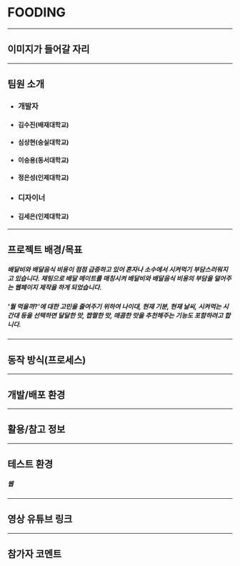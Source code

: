 # FOODING

---

## 이미지가 들어갈 자리

---

## 팀원 소개

- ### 개발자
- #### 김수진(배재대학교)
- #### 심상현(숭실대학교)
- #### 이승용(동서대학교)
- #### 정은성(인제대학교)
- ### 디자이너
- #### 김세은(인제대학교)

---

## 프로젝트 배경/목표

##### 배달비와 배달음식 비용이 점점 급증하고 있어 혼자나 소수에서 시켜먹기 부담스러워지고 있습니다. 채팅으로 배달 메이트를 매칭시켜 배달비와 배달음식 비용의 부담을 덜어주는 웹페이지 제작을 하게 되었습니다.
##### '뭘 먹을까?'에 대한 고민을 줄여주기 위하여 나이대, 현재 기분, 현재 날씨, 시켜먹는 시간대 등을 선택하면 달달한 맛, 짭짤한 맛, 매콤한 맛을 추천해주는 기능도 포함하려고 합니다.

--- 

## 동작 방식(프로세스)

---

## 개발/배포 환경

---

## 활용/참고 정보

---

## 테스트 환경

##### 웹

---

## 영상 유튜브 링크

---

## 참가자 코멘트

<!--
## 머리말 (Header)

- # H1 입니다.

- ## H2 입니다.

- ### H3 입니다.

- #### H4 입니다.

- ##### H5 입니다.

- ###### H6 입니다.

## 수평선 (Horizon)

---

## 개행(New line)

강제개행 문법입니다.
문장끝의 공백을 통해 개행이 적용됩니다.

단락바꿈 문법입니다.

Enter키를 통해 개행이 적용됩니다.

## 인용구 (BlockQuote)

> 인용구입니다.

> > 인용구안에 인용구를 사용할 수 있습니다.

## 목록 (List)

- 순서가 없는 리스트입니다.

  - 리스트1
  - 리스트2
  - 리스트3

- 순서가 있는 리스트입니다.

  1. 리스트1
  2. 리스트2
  3. 리스트3

- 상위 리스트1

  - 하위 리스트1
  - 하위 리스트2
    - 하위의 하위 리스트1
    - 하위의 하위 리스트2

- 리스트('\*')

* 리스트('+')

- 리스트('-')

## 코드 (Code)

- 문장속 코드 `example code inline` 삽입 예시입니다.

- 박스형 코드 삽입예시입니다.

```
example code box
```

## 링크

- <https://www.github.com>
- [Github](https://www.github.com)

## 강조

- 강조 문법 **강조된 부분** 예시입니다.

## 이미지

![예시 이미지](https://raw.githubusercontent.com/ByungJun25/Wiki/master/Markdown/example_image.jpg) -->
